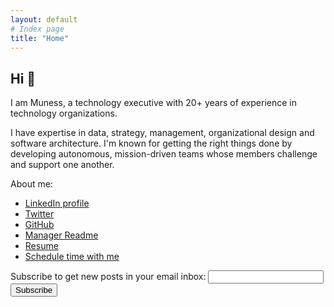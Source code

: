 ```yaml
---
layout: default
# Index page
title: "Home"
---
```


## Hi 👋

I am Muness, a technology executive with 20+ years of experience in technology organizations.

I have expertise in data, strategy, management, organizational design and software architecture. I'm known for getting the right things done by developing autonomous, mission-driven teams whose members challenge and support one another.

About me:

- [LinkedIn profile](https://linkedin.com/in/muness)
- [Twitter](https://twitter.com/muness)
- [GitHub](https://github.com/muness)
- [Manager Readme](https://managerreadme.com/readme/muness)
- [Resume](./assets/muness-resume.pdf)
- [Schedule time with me](https://cal.com/muness)

<form action="https://api.follow.it/subscription-form/N1FrNUtrYUpsaUpraUxLbDJNa0ZRbGRPWExpN3N4YjJJQTRiZE9JOEF1LzdpYTd0dUxZbjlUWWZ0OUo2Vkl4alpmaStzeC9nRmVvZVV0N2JKYXd1LzZFbmRFcDlVdVBPNzVtWXlHWkFMVjFTcnVmVlJXTW1Lb2JyUVhWZXFxejZ8NHRnN1ZWS1cxbjdIbTZuSnp3eDFpV0tycU8yYjZMZk56Q05BWktBNXgyZz0=/8" method="post">
  Subscribe to get new posts in your email inbox:
  <input type="text" name="email">
  <input type="submit" value="Subscribe">
</form>
